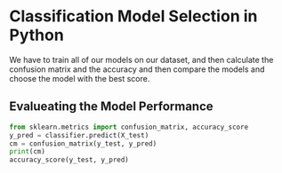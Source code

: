 # Classification Model Selection in Python

We have to train all of our models on our dataset, and then calculate the confusion matrix and the accuracy and then compare the models and choose the model with the best score.

## Evalueating the Model Performance

```python
from sklearn.metrics import confusion_matrix, accuracy_score
y_pred = classifier.predict(X_test)
cm = confusion_matrix(y_test, y_pred)
print(cm)
accuracy_score(y_test, y_pred)
```